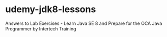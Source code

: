# udemy-jdk8-lessons
Answers to Lab Exercises - Learn Java SE 8 and Prepare for the OCA Java Programmer by Intertech Training 
